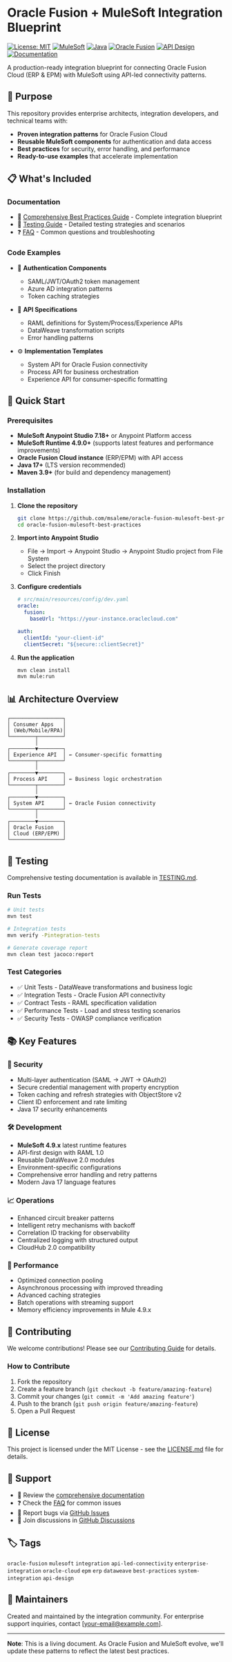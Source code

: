 # Oracle Fusion + MuleSoft Integration Blueprint

[![License: MIT](https://img.shields.io/badge/License-MIT-yellow.svg)](https://opensource.org/licenses/MIT)
[![MuleSoft](https://img.shields.io/badge/MuleSoft-4.9+-00A0DF.svg)](https://www.mulesoft.com/)
[![Java](https://img.shields.io/badge/Java-17+-orange.svg)](https://openjdk.org/projects/jdk/17/)
[![Oracle Fusion](https://img.shields.io/badge/Oracle%20Fusion-Cloud-red.svg)](https://www.oracle.com/cloud/applications/)
[![API Design](https://img.shields.io/badge/API-Design%20First-brightgreen.svg)](https://www.mulesoft.com/resources/api/design-first-approach)
[![Documentation](https://img.shields.io/badge/docs-comprehensive-blue.svg)](./oracle-fusion-mulesoft-best-practices.md)

A production-ready integration blueprint for connecting Oracle Fusion Cloud (ERP & EPM) with MuleSoft using API-led connectivity patterns.

## 🎯 Purpose

This repository provides enterprise architects, integration developers, and technical teams with:
- **Proven integration patterns** for Oracle Fusion Cloud
- **Reusable MuleSoft components** for authentication and data access
- **Best practices** for security, error handling, and performance
- **Ready-to-use examples** that accelerate implementation

## 📋 What's Included

### Documentation
- 📘 [Comprehensive Best Practices Guide](./oracle-fusion-mulesoft-best-practices.md) - Complete integration blueprint
- 🧪 [Testing Guide](./TESTING.md) - Detailed testing strategies and scenarios
- ❓ [FAQ](./docs/FAQ.md) - Common questions and troubleshooting

### Code Examples
- 🔐 **Authentication Components**
  - SAML/JWT/OAuth2 token management
  - Azure AD integration patterns
  - Token caching strategies

- 🧩 **API Specifications**
  - RAML definitions for System/Process/Experience APIs
  - DataWeave transformation scripts
  - Error handling patterns

- ⚙️ **Implementation Templates**
  - System API for Oracle Fusion connectivity
  - Process API for business orchestration
  - Experience API for consumer-specific formatting

## 🚀 Quick Start

### Prerequisites
- **MuleSoft Anypoint Studio 7.18+** or Anypoint Platform access
- **MuleSoft Runtime 4.9.0+** (supports latest features and performance improvements)
- **Oracle Fusion Cloud instance** (ERP/EPM) with API access
- **Java 17+** (LTS version recommended)
- **Maven 3.9+** (for build and dependency management)

### Installation

1. **Clone the repository**
   ```bash
   git clone https://github.com/msaleme/oracle-fusion-mulesoft-best-practices.git
   cd oracle-fusion-mulesoft-best-practices
   ```

2. **Import into Anypoint Studio**
   - File → Import → Anypoint Studio → Anypoint Studio project from File System
   - Select the project directory
   - Click Finish

3. **Configure credentials**
   ```yaml
   # src/main/resources/config/dev.yaml
   oracle:
     fusion:
       baseUrl: "https://your-instance.oraclecloud.com"
   
   auth:
     clientId: "your-client-id"
     clientSecret: "${secure::clientSecret}"
   ```

4. **Run the application**
   ```bash
   mvn clean install
   mvn mule:run
   ```

## 📊 Architecture Overview

```
┌─────────────────┐
│ Consumer Apps   │
│ (Web/Mobile/RPA)│
└────────┬────────┘
         │
┌────────▼────────┐
│ Experience API  │ ← Consumer-specific formatting
└────────┬────────┘
         │
┌────────▼────────┐
│ Process API     │ ← Business logic orchestration
└────────┬────────┘
         │
┌────────▼────────┐
│ System API      │ ← Oracle Fusion connectivity
└────────┬────────┘
         │
┌────────▼────────┐
│ Oracle Fusion   │
│ Cloud (ERP/EPM) │
└─────────────────┘
```

## 🧪 Testing

Comprehensive testing documentation is available in [TESTING.md](./TESTING.md).

### Run Tests
```bash
# Unit tests
mvn test

# Integration tests
mvn verify -Pintegration-tests

# Generate coverage report
mvn clean test jacoco:report
```

### Test Categories
- ✅ Unit Tests - DataWeave transformations and business logic
- ✅ Integration Tests - Oracle Fusion API connectivity
- ✅ Contract Tests - RAML specification validation
- ✅ Performance Tests - Load and stress testing scenarios
- ✅ Security Tests - OWASP compliance verification

## 📚 Key Features

### 🔐 Security
- Multi-layer authentication (SAML → JWT → OAuth2)
- Secure credential management with property encryption
- Token caching and refresh strategies with ObjectStore v2
- Client ID enforcement and rate limiting
- Java 17 security enhancements

### 🛠️ Development
- **MuleSoft 4.9.x** latest runtime features
- API-first design with RAML 1.0
- Reusable DataWeave 2.0 modules
- Environment-specific configurations
- Comprehensive error handling and retry patterns
- Modern Java 17 language features

### 📈 Operations
- Enhanced circuit breaker patterns
- Intelligent retry mechanisms with backoff
- Correlation ID tracking for observability
- Centralized logging with structured output
- CloudHub 2.0 compatibility

### 🚀 Performance
- Optimized connection pooling
- Asynchronous processing with improved threading
- Advanced caching strategies
- Batch operations with streaming support
- Memory efficiency improvements in Mule 4.9.x

## 🤝 Contributing

We welcome contributions! Please see our [Contributing Guide](CONTRIBUTING.md) for details.

### How to Contribute
1. Fork the repository
2. Create a feature branch (`git checkout -b feature/amazing-feature`)
3. Commit your changes (`git commit -m 'Add amazing feature'`)
4. Push to the branch (`git push origin feature/amazing-feature`)
5. Open a Pull Request

## 📄 License

This project is licensed under the MIT License - see the [LICENSE.md](LICENSE.md) file for details.

## 🌟 Support

- 📖 Review the [comprehensive documentation](./oracle-fusion-mulesoft-best-practices.md)
- ❓ Check the [FAQ](./docs/FAQ.md) for common issues
- 🐛 Report bugs via [GitHub Issues](https://github.com/msaleme/oracle-fusion-mulesoft-best-practices/issues)
- 💬 Join discussions in [GitHub Discussions](https://github.com/msaleme/oracle-fusion-mulesoft-best-practices/discussions)

## 🏷️ Tags

`oracle-fusion` `mulesoft` `integration` `api-led-connectivity` `enterprise-integration` `oracle-cloud` `epm` `erp` `dataweave` `best-practices` `system-integration` `api-design`

## 👥 Maintainers

Created and maintained by the integration community. For enterprise support inquiries, contact [your-email@example.com].

---

**Note**: This is a living document. As Oracle Fusion and MuleSoft evolve, we'll update these patterns to reflect the latest best practices.